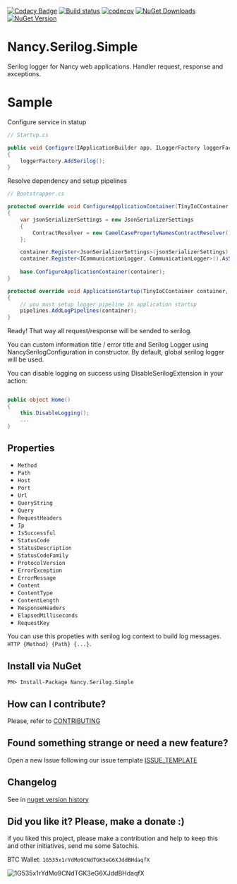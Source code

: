 [![Codacy Badge](https://api.codacy.com/project/badge/Grade/1ea91387fdc649518b8cf09f822268c9)](https://www.codacy.com/app/ThiagoBarradas/nancy-serilog?utm_source=github.com&amp;utm_medium=referral&amp;utm_content=ThiagoBarradas/nancy-serilog&amp;utm_campaign=Badge_Grade)
[![Build status](https://ci.appveyor.com/api/projects/status/p90493e09f7qe5ou/branch/master?svg=true)](https://ci.appveyor.com/project/ThiagoBarradas/nancy-serilog/branch/master)
[![codecov](https://codecov.io/gh/ThiagoBarradas/nancy-serilog/branch/master/graph/badge.svg)](https://codecov.io/gh/ThiagoBarradas/nancy-serilog)
[![NuGet Downloads](https://img.shields.io/nuget/dt/Nancy.Serilog.Simple.svg)](https://www.nuget.org/packages/Nancy.Serilog.Simple/)
[![NuGet Version](https://img.shields.io/nuget/v/Nancy.Serilog.Simple.svg)](https://www.nuget.org/packages/Nancy.Serilog.Simple/)

# Nancy.Serilog.Simple

Serilog logger for Nancy web applications. Handler request, response and exceptions.

# Sample

Configure service in statup
```c#
// Startup.cs

public void Configure(IApplicationBuilder app, ILoggerFactory loggerFactory)
{
    loggerFactory.AddSerilog();
}

```

Resolve dependency and setup pipelines
```c#
// Bootstrapper.cs

protected override void ConfigureApplicationContainer(TinyIoCContainer container)
{
    var jsonSerializerSettings = new JsonSerializerSettings
    {
    	ContractResolver = new CamelCasePropertyNamesContractResolver()
    };

    container.Register<JsonSerializerSettings>(jsonSerializerSettings);
    container.Register<ICommunicationLogger, CommunicationLogger>().AsSingleton();
    
    base.ConfigureApplicationContainer(container);
}

protected override void ApplicationStartup(TinyIoCContainer container, IPipelines pipelines)
{
	// you must setup logger pipeline in application startup
	pipelines.AddLogPipelines(container); 
}

```

Ready! That way all request/response will be sended to serilog.

You can custom information title / error title and Serilog Logger using NancySerilogConfiguration in constructor. By default, global serilog logger will be used.

You can disable logging on success using DisableSerilogExtension in your action:

```c#

public object Home()
{
	this.DisableLogging();
	...
}

```

## Properties 

* `Method`
* `Path`
* `Host`
* `Port`
* `Url`
* `QueryString`
* `Query`
* `RequestHeaders`
* `Ip`
* `IsSuccessful`
* `StatusCode`
* `StatusDescription`
* `StatusCodeFamily`
* `ProtocolVersion`
* `ErrorException`
* `ErrorMessage`
* `Content`
* `ContentType`
* `ContentLength`
* `ResponseHeaders`
* `ElapsedMilliseconds`
* `RequestKey`

You can use this propeties with serilog log context to build log messages. `HTTP {Method} {Path} {...}`.

## Install via NuGet

```
PM> Install-Package Nancy.Serilog.Simple
```

## How can I contribute?
Please, refer to [CONTRIBUTING](.github/CONTRIBUTING.md)

## Found something strange or need a new feature?
Open a new Issue following our issue template [ISSUE_TEMPLATE](.github/ISSUE_TEMPLATE.md)

## Changelog
See in [nuget version history](https://www.nuget.org/packages/Nancy.Serilog.Simple)

## Did you like it? Please, make a donate :)

if you liked this project, please make a contribution and help to keep this and other initiatives, send me some Satochis.

BTC Wallet: `1G535x1rYdMo9CNdTGK3eG6XJddBHdaqfX`

![1G535x1rYdMo9CNdTGK3eG6XJddBHdaqfX](https://i.imgur.com/mN7ueoE.png)
